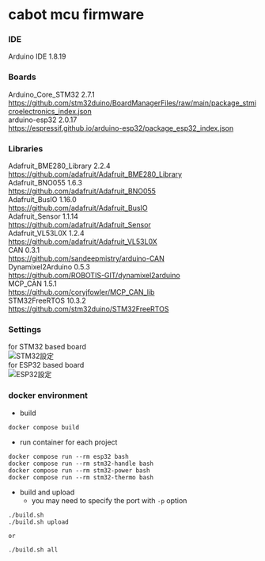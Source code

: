 # cabot mcu firmware
### IDE
Arduino IDE 1.8.19

### Boards
Arduino_Core_STM32 2.7.1  
https://github.com/stm32duino/BoardManagerFiles/raw/main/package_stmicroelectronics_index.json  
arduino-esp32 2.0.17  
https://espressif.github.io/arduino-esp32/package_esp32_index.json  

### Libraries
Adafruit_BME280_Library 2.2.4  
https://github.com/adafruit/Adafruit_BME280_Library  
Adafruit_BNO055 1.6.3  
https://github.com/adafruit/Adafruit_BNO055  
Adafruit_BusIO 1.16.0  
https://github.com/adafruit/Adafruit_BusIO  
Adafruit_Sensor 1.1.14  
https://github.com/adafruit/Adafruit_Sensor  
Adafruit_VL53L0X 1.2.4  
https://github.com/adafruit/Adafruit_VL53L0X  
CAN 0.3.1  
https://github.com/sandeepmistry/arduino-CAN  
Dynamixel2Arduino 0.5.3  
https://github.com/ROBOTIS-GIT/dynamixel2arduino  
MCP_CAN 1.5.1  
https://github.com/coryjfowler/MCP_CAN_lib  
STM32FreeRTOS 10.3.2  
https://github.com/stm32duino/STM32FreeRTOS  

### Settings
for STM32 based board  
![STM32設定](https://github.com/user-attachments/assets/5e92fedd-792b-4af9-8a2d-fd6fe42dea43)  
for ESP32 based board  
![ESP32設定](https://github.com/user-attachments/assets/db395fd7-5742-4789-a4cb-e3f2e399044a)  

### docker environment

- build
```
docker compose build
```

- run container for each project
```
docker compose run --rm esp32 bash
docker compose run --rm stm32-handle bash
docker compose run --rm stm32-power bash
docker compose run --rm stm32-thermo bash
```

- build and upload
  - you may need to specify the port with `-p` option
```
./build.sh
./build.sh upload

or

./build.sh all
```

